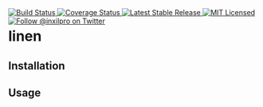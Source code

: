 <div style="float: right;">
	<a href="https://github.com/glhd/linen/actions" target="_blank">
		<img 
			src="https://github.com/glhd/linen/workflows/PHPUnit/badge.svg" 
			alt="Build Status" 
		/>
	</a>
	<a href="https://codeclimate.com/github/glhd/linen/test_coverage" target="_blank">
		<img 
			src="https://api.codeclimate.com/v1/badges/change-me/test_coverage" 
			alt="Coverage Status" 
		/>
	</a>
	<a href="https://packagist.org/packages/glhd/linen" target="_blank">
        <img 
            src="https://poser.pugx.org/glhd/linen/v/stable" 
            alt="Latest Stable Release" 
        />
	</a>
	<a href="./LICENSE" target="_blank">
        <img 
            src="https://poser.pugx.org/glhd/linen/license" 
            alt="MIT Licensed" 
        />
    </a>
    <a href="https://twitter.com/inxilpro" target="_blank">
        <img 
            src="https://img.shields.io/twitter/follow/inxilpro?style=social" 
            alt="Follow @inxilpro on Twitter" 
        />
    </a>
</div>

# linen

## Installation

## Usage
